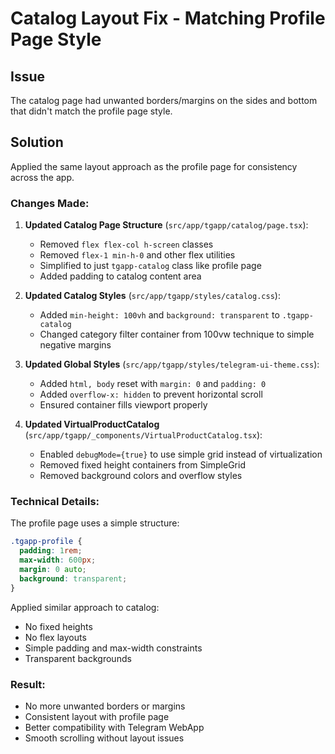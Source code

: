 # Catalog Layout Fix - Matching Profile Page Style

## Issue
The catalog page had unwanted borders/margins on the sides and bottom that didn't match the profile page style.

## Solution
Applied the same layout approach as the profile page for consistency across the app.

### Changes Made:

1. **Updated Catalog Page Structure** (`src/app/tgapp/catalog/page.tsx`):
   - Removed `flex flex-col h-screen` classes
   - Removed `flex-1 min-h-0` and other flex utilities
   - Simplified to just `tgapp-catalog` class like profile page
   - Added padding to catalog content area

2. **Updated Catalog Styles** (`src/app/tgapp/styles/catalog.css`):
   - Added `min-height: 100vh` and `background: transparent` to `.tgapp-catalog`
   - Changed category filter container from 100vw technique to simple negative margins

3. **Updated Global Styles** (`src/app/tgapp/styles/telegram-ui-theme.css`):
   - Added `html, body` reset with `margin: 0` and `padding: 0`
   - Added `overflow-x: hidden` to prevent horizontal scroll
   - Ensured container fills viewport properly

4. **Updated VirtualProductCatalog** (`src/app/tgapp/_components/VirtualProductCatalog.tsx`):
   - Enabled `debugMode={true}` to use simple grid instead of virtualization
   - Removed fixed height containers from SimpleGrid
   - Removed background colors and overflow styles

### Technical Details:

The profile page uses a simple structure:
```css
.tgapp-profile {
  padding: 1rem;
  max-width: 600px;
  margin: 0 auto;
  background: transparent;
}
```

Applied similar approach to catalog:
- No fixed heights
- No flex layouts
- Simple padding and max-width constraints
- Transparent backgrounds

### Result:
- No more unwanted borders or margins
- Consistent layout with profile page
- Better compatibility with Telegram WebApp
- Smooth scrolling without layout issues 